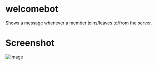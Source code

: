 # welcomebot
Shows a message whenever a member joins/leaves to/from the server.

# Screenshot
![image](https://github.com/ayd1ndemirci/welcomebot/assets/128159204/2ba18d62-35db-4b37-bb59-c96bfb0e030d)
